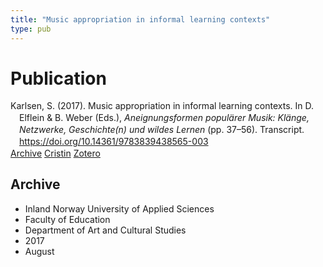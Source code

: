 ```yaml
---
title: "Music appropriation in informal learning contexts"
type: pub
---
```

<h1>Publication</h1>
<article id="csl-bib-container-WPB84FNS" class="csl-bib-container">
  <div class="csl-bib-body" style="line-height: 1.35; padding-left: 1em; text-indent:-1em;">
  <div class="csl-entry">Karlsen, S. (2017). Music appropriation in informal learning contexts. In D. Elflein &amp; B. Weber (Eds.), <i>Aneignungsformen popula&#x308;rer Musik: Kla&#x308;nge, Netzwerke, Geschichte(n) und wildes Lernen</i> (pp. 37&#x2013;56). Transcript. <a href="https://doi.org/10.14361/9783839438565-003">https://doi.org/10.14361/9783839438565-003</a></div>
</div>
  <div class="csl-bib-buttons">
    <a href="#taxonomy-article-WPB84FNS" class="csl-bib-button">Archive</a>
    <a href="https://app.cristin.no/results/show.jsf?id=1485209" alt="Cristin URL" class="csl-bib-button">Cristin</a>
    <a href="http://zotero.org/groups/5022929/items/WPB84FNS" alt="Zotero URL" class="csl-bib-button">Zotero</a>
  </div>
  <div id="csl-bib-meta-container-WPB84FNS"></div>
</article>
<div id="csl-bib-meta-WPB84FNS" class="csl-bib-meta">
  <article id="taxonomy-article-WPB84FNS" class="taxonomy-article">
    <h1>Archive</h1>
    <ul>
      <li>Inland Norway University of Applied Sciences</li>
      <li>Faculty of Education</li>
      <li>Department of Art and Cultural Studies</li>
      <li>2017</li>
      <li>August</li>
    </ul>
  </article>
</div>
